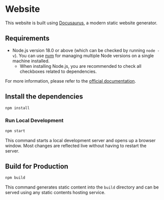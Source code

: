 # Website

This website is built using [Docusaurus](https://docusaurus.io/), a modern static website generator.

## Requirements

- Node.js version 18.0 or above (which can be checked by running `node -v`). You can use [nvm](https://github.com/nvm-sh/nvm) for managing multiple Node versions on a single machine installed.
    - When installing Node.js, you are recommended to check all checkboxes related to dependencies.

For more information, please refer to the [official documentation](https://docusaurus.io/docs/installation).

## Install the dependencies

```bash
npm install
```

### Run Local Development

```bash
npm start
```

This command starts a local development server and opens up a browser window. Most changes are reflected live without having to restart the server.

## Build for Production

```bash
npm build
```

This command generates static content into the `build` directory and can be served using any static contents hosting service.
